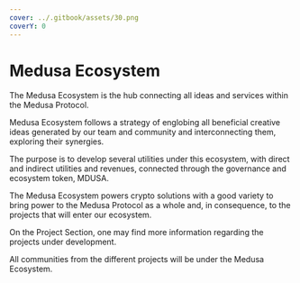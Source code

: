 ```yaml
---
cover: ../.gitbook/assets/30.png
coverY: 0
---
```


# Medusa Ecosystem

The Medusa Ecosystem is the hub connecting all ideas and services within the Medusa Protocol.

Medusa Ecosystem follows a strategy of englobing all beneficial creative ideas generated by our team and community and interconnecting them, exploring their synergies.&#x20;

The purpose is to develop several utilities under this ecosystem, with direct and indirect utilities and revenues, connected through the governance and ecosystem token, MDUSA.

The Medusa Ecosystem powers crypto solutions with a good variety to bring power to the Medusa Protocol as a whole and, in consequence, to the projects that will enter our ecosystem.

On the Project Section, one may find more information regarding the projects under development.&#x20;

All communities from the different projects will be under the Medusa Ecosystem.
